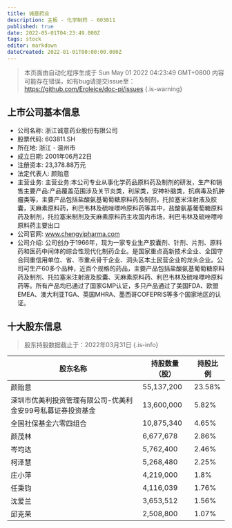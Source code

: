 ```yaml
---
title: 诚意药业
description: 主板 - 化学制药 - 603811
published: true
date: 2022-05-01T04:23:49.000Z
tags: stock
editor: markdown
dateCreated: 2022-01-01T00:00:00.000Z
---
```


> 本页面由自动化程序生成于 Sun May 01 2022 04:23:49 GMT+0800
> 内容可能存在错误，如有bug请提交issue至：https://github.com/Eroleice/doc-pi/issues
{.is-warning}

## 上市公司基本信息
- 公司名称: 浙江诚意药业股份有限公司
- 股票代码: 603811.SH
- 所在地: 浙江 - 温州市
- 成立日期: 2001年06月22日
- 注册资本: 23,378.88万元
- 法定代表人: 颜贻意
- 主营业务: 主营业务:本公司专业从事化学药品原料药及制剂的研发，生产和销售主要产品:产品覆盖范围涉及关节炎类，利尿类，安神补脑类，抗病毒及抗肿瘤类等，主要产品包括盐酸氨基葡萄糖原料药及制剂，托拉塞米注射液及胶囊，天麻素原料药，利巴韦林及硫唑嘌呤原料药等其中，盐酸氨基葡萄糖原料药及制剂，托拉塞米制剂及天麻素原料药主攻国内市场，利巴韦林及硫唑嘌呤原料药主要出口
- 公司官网: www.chengyipharma.com
- 公司介绍: 公司创办于1966年，现为一家专业生产胶囊剂、针剂、片剂、原料药和医药中间体的综合性现代化制药企业。是国家重点高新技术企业、全国守合同重信用单位、省、市重点骨干企业、洞头区本土民营企业的龙头企业。公司可生产60多个品种，近百个规格的药品，主要产品包括盐酸氨基葡萄糖原料药及制剂、托拉塞米注射液及胶囊、天麻素原料药、利巴韦林及硫唑嘌呤原料药等。所有产品均已通过了国家GMP认证，多只产品通过了美国FDA、欧盟EMEA、澳大利亚TGA、英国MHRA、墨西哥COFEPRIS等多个国家地区的认证。


## 十大股东信息
> 股东持股数据截止于：2022年03月31日
{.is-info}

| 股东名称 | 持股数量（股） | 持股比例 |
| --- | --- | --- |
| 颜贻意 | 55,137,200 | 23.58% |
| 深圳市优美利投资管理有限公司-优美利金安99号私募证券投资基金 | 13,600,000 | 5.82% |
| 全国社保基金六零四组合 | 10,875,340 | 4.65% |
| 颜茂林 | 6,677,678 | 2.86% |
| 岑均达 | 5,762,400 | 2.46% |
| 柯泽慧 | 5,268,480 | 2.25% |
| 庄小萍 | 4,219,000 | 1.8% |
| 任秉钧 | 4,116,039 | 1.76% |
| 沈爱兰 | 3,653,512 | 1.56% |
| 邱克荣 | 2,508,800 | 1.07% |




